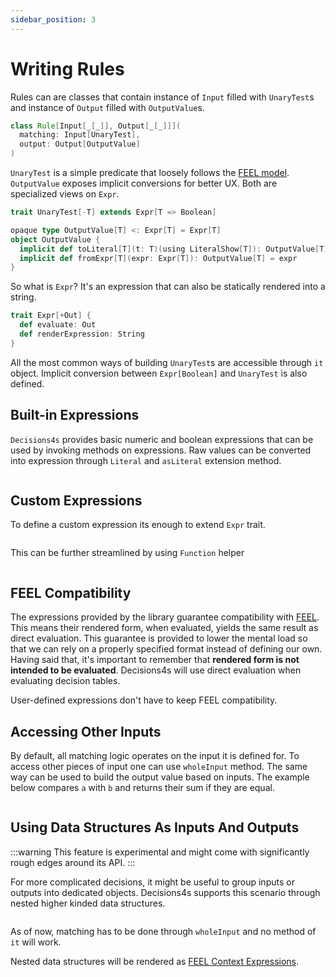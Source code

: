 ```yaml
---
sidebar_position: 3
---
```


# Writing Rules

Rules can are classes that contain instance of `Input` filled with `UnaryTest`s and instance of `Output` filled
with `OutputValue`s.

<!-- @formatter:off -->
```scala
class Rule[Input[_[_]], Output[_[_]]](
  matching: Input[UnaryTest],
  output: Output[OutputValue]
)
```
<!-- @formatter:on -->

`UnaryTest` is a simple predicate that loosely follows
the [FEEL model](https://docs.camunda.io/docs/components/modeler/feel/language-guide/feel-unary-tests/). `OutputValue`
exposes implicit conversions for better UX. Both are specialized views on `Expr`.

<!-- @formatter:off -->
```scala
trait UnaryTest[-T] extends Expr[T => Boolean]

opaque type OutputValue[T] <: Expr[T] = Expr[T]
object OutputValue {
  implicit def toLiteral[T](t: T)(using LiteralShow[T]): OutputValue[T] = Literal(t)
  implicit def fromExpr[T](expr: Expr[T]): OutputValue[T] = expr
}
```
<!-- @formatter:on -->

So what is `Expr`? It's an expression that can also be statically rendered into a string.
<!-- @formatter:off -->
```scala 
trait Expr[+Out] {
  def evaluate: Out
  def renderExpression: String
}
```
<!-- @formatter:on -->

All the most common ways of building `UnaryTest`s are accessible through `it` object.
Implicit conversion between `Expr[Boolean]` and `UnaryTest` is also defined.

## Built-in Expressions

`Decisions4s` provides basic numeric and boolean expressions that can be used by invoking methods on
expressions.
Raw values can be converted into expression through `Literal` and `asLiteral` extension method.

```scala file=./main/scala/decisions4s/example/docs/ExpressionsExample.scala start=start_expr end=end_expr
```

## Custom Expressions

To define a custom expression its enough to extend `Expr` trait.

```scala file=./main/scala/decisions4s/example/docs/ExpressionsExample.scala start=start_custom_generic end=end_custom_generic
```

This can be further streamlined by using `Function` helper

```scala file=./main/scala/decisions4s/example/docs/ExpressionsExample.scala start=start_custom_streamlined end=end_custom_streamlined
```

## FEEL Compatibility

The expressions provided by the library guarantee compatibility
with [FEEL](https://docs.camunda.io/docs/components/modeler/feel/what-is-feel/). This means their rendered form, when
evaluated, yields the same result as direct evaluation. This guarantee is provided to lower the mental load so that we
can rely on a properly specified format instead of defining our own. Having said that, it's important to remember that
**rendered form is not intended to be evaluated**. Decisions4s will use direct evaluation when evaluating decision
tables.

User-defined expressions don't have to keep FEEL compatibility.

## Accessing Other Inputs

By default, all matching logic operates on the input it is defined for.
To access other pieces of input one can use `wholeInput` method.
The same way can be used to build the output value based on inputs.
The example below compares `a` with `b` and returns their sum if they are equal.

```scala file=./main/scala/decisions4s/example/docs/RulesExample.scala start=start_whole_input end=end_whole_input
```

## Using Data Structures As Inputs And Outputs

:::warning
This feature is experimental and might come with significantly rough edges around its API.
:::

For more complicated decisions, it might be useful to group inputs or outputs into dedicated objects.
Decisions4s supports this scenario through nested higher kinded data structures.

```scala file=./main/scala/decisions4s/example/docs/RulesExample.scala start=start_nested_structures end=end_nested_structures
```

As of now, matching has to be done through `wholeInput` and no method of `it` will work.

Nested data structures will be rendered
as [FEEL Context Expressions](https://docs.camunda.io/docs/components/modeler/feel/language-guide/feel-context-expressions/). 
